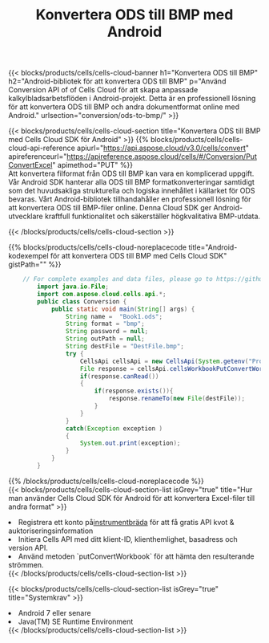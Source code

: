 ﻿---
title:  Konvertera ODS till BMP med Android
description:  Använda Aspose.Cells Cloud SDK för Android för att konvertera en ODS-formatfil till en BMP-fil.
kwords: Excel, Convert ODS to BMP, REST, Android
howto: How to convert ODS to BMP using Aspose.Cells Cloud Android library.
---
{{< blocks/products/cells/cells-cloud-banner h1="Konvertera ODS till BMP" h2="Android-bibliotek för att konvertera ODS till BMP" p="Använd Conversion API of of Cells Cloud för att skapa anpassade kalkylbladsarbetsflöden i Android-projekt. Detta är en professionell lösning för att konvertera ODS till BMP och andra dokumentformat online med Android." urlsection="conversion/ods-to-bmp/" >}}

{{< blocks/products/cells/cells-cloud-section title="Konvertera ODS till BMP med Cells Cloud SDK för Android" >}}
{{% blocks/products/cells/cells-cloud-api-reference apiurl="https://api.aspose.cloud/v3.0/cells/convert" apireferenceurl="https://apireference.aspose.cloud/cells/#/Conversion/PutConvertExcel" apimethod="PUT" %}}
<br/>
Att konvertera filformat från ODS till BMP kan vara en komplicerad uppgift. Vår Android SDK hanterar alla ODS till BMP formatkonverteringar samtidigt som det huvudsakliga strukturella och logiska innehållet i källarket för ODS bevaras. Vårt Android-bibliotek tillhandahåller en professionell lösning för att konvertera ODS till BMP-filer online. Denna Cloud SDK ger Android-utvecklare kraftfull funktionalitet och säkerställer högkvalitativa BMP-utdata.

{{< /blocks/products/cells/cells-cloud-section >}}

{{% blocks/products/cells/cells-cloud-noreplacecode title="Android-kodexempel för att konvertera ODS till BMP med Cells Cloud SDK" gistPath="" %}}
 
```java
    // For complete examples and data files, please go to https://github.com/aspose-cells-cloud/aspose-cells-cloud-android/
        import java.io.File;
        import com.aspose.cloud.cells.api.*;
        public class Conversion {
            public static void main(String[] args) {
                String name =  "Book1.ods";
                String format = "bmp";
                String password = null;
                String outPath = null;
                String destFile = "DestFile.bmp";
                try {
                    CellsApi cellsApi = new CellsApi(System.getenv("ProductClientId"), System.getenv("ProductClientSecret"));
                    File response = cellsApi.cellsWorkbookPutConvertWorkbook(new File(name), format, password, outPath, null,null);            
                    if(response.canRead())
                    {
                        if(response.exists()){
                            response.renameTo(new File(destFile));
                        }                
                    }
                }
                catch(Exception exception )
                {
                    System.out.print(exception);
                }
            }
        }
```
 
{{% /blocks/products/cells/cells-cloud-noreplacecode %}}
<br/>
{{< blocks/products/cells/cells-cloud-section-list isGrey="true" title="Hur man använder Cells Cloud SDK för Android för att konvertera Excel-filer till andra format" >}}
<li> Registrera ett konto på<a href="https://dashboard.aspose.cloud/">instrumentbräda</a> för att få gratis API kvot & auktoriseringsinformation</li>
<li>Initiera Cells API med ditt klient-ID, klienthemlighet, basadress och version API.</li>
<li>Använd metoden `putConvertWorkbook` för att hämta den resulterande strömmen.</li>
{{< /blocks/products/cells/cells-cloud-section-list >}}

{{< blocks/products/cells/cells-cloud-section-list isGrey="true" title="Systemkrav" >}}
<li>Android 7 eller senare</li>
<li>Java(TM) SE Runtime Environment</li>
{{< /blocks/products/cells/cells-cloud-section-list >}}
